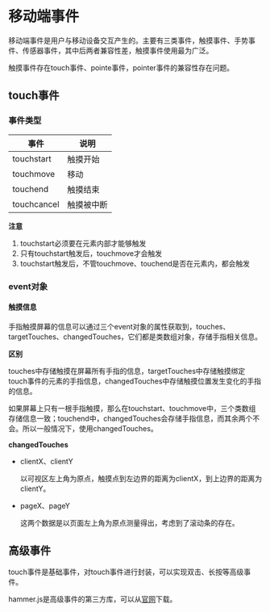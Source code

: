 # 移动端事件

移动端事件是用户与移动设备交互产生的。主要有三类事件，触摸事件、手势事件、传感器事件，其中后两者兼容性差，触摸事件使用最为广泛。

触摸事件存在touch事件、pointe事件，pointer事件的兼容性存在问题。

## touch事件

### 事件类型

| 事件        | 说明       |
| ----------- | ---------- |
| touchstart  | 触摸开始   |
| touchmove   | 移动       |
| touchend    | 触摸结束   |
| touchcancel | 触摸被中断 |

**注意**

1. touchstart必须要在元素内部才能够触发
2. 只有touchstart触发后，touchmove才会触发
3. touchstart触发后，不管touchmove、touchend是否在元素内，都会触发

### event对象

#### 触摸信息

手指触摸屏幕的信息可以通过三个event对象的属性获取到，touches、targetTouches、changedTouches，它们都是类数组对象，存储手指相关信息。

**区别**

touches中存储触摸在屏幕所有手指的信息，targetTouches中存储触摸绑定touch事件的元素的手指信息，changedTouches中存储触摸位置发生变化的手指的信息。

如果屏幕上只有一根手指触摸，那么在touchstart、touchmove中，三个类数组存储信息一致；touchend中，changedTouches会存储手指信息，而其余两个不会。所以一般情况下，使用changedTouches。

**changedTouches**

* clientX、clientY

  以可视区左上角为原点，触摸点到左边界的距离为clientX，到上边界的距离为clientY。

* pageX、pageY

  这两个数据是以页面左上角为原点测量得出，考虑到了滚动条的存在。

## 高级事件

touch事件是基础事件，对touch事件进行封装，可以实现双击、长按等高级事件。

hammer.js是高级事件的第三方库，可以从[官网](http://hammerjs.github.io/)下载。